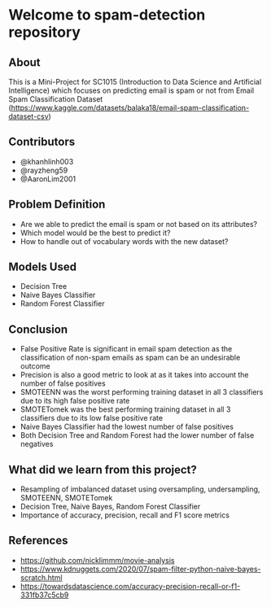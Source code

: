 # Welcome to spam-detection repository

## About 
This is a Mini-Project for SC1015 (Introduction to Data Science and Artificial Intelligence) which focuses on predicting email is spam or not from Email Spam Classification Dataset (https://www.kaggle.com/datasets/balaka18/email-spam-classification-dataset-csv)


## Contributors
- @khanhlinh003
- @rayzheng59
- @AaronLim2001

## Problem Definition
- Are we able to predict the email is spam or not based on its attributes?
- Which model would be the best to predict it?
- How to handle out of vocabulary words with the new dataset?

## Models Used
- Decision Tree
- Naive Bayes Classifier
- Random Forest Classifier

## Conclusion
- False Positive Rate is significant in email spam detection as the classification of non-spam emails as spam can be an undesirable outcome
- Precision is also a good metric to look at as it takes into account the number of false positives
- SMOTEENN was the worst performing training dataset in all 3 classifiers due to its high false positive rate
- SMOTETomek was the best performing training dataset in all 3 classifiers due to its low false positive rate
- Naive Bayes Classifier had the lowest number of false positives
- Both Decision Tree and Random Forest had the lower number of false negatives

## What did we learn from this project?
- Resampling of imbalanced dataset using oversampling, undersampling, SMOTEENN, SMOTETomek
- Decision Tree, Naive Bayes, Random Forest Classifier
- Importance of accuracy, precision, recall and F1 score metrics

## References
- https://github.com/nicklimmm/movie-analysis
- https://www.kdnuggets.com/2020/07/spam-filter-python-naive-bayes-scratch.html
- https://towardsdatascience.com/accuracy-precision-recall-or-f1-331fb37c5cb9
